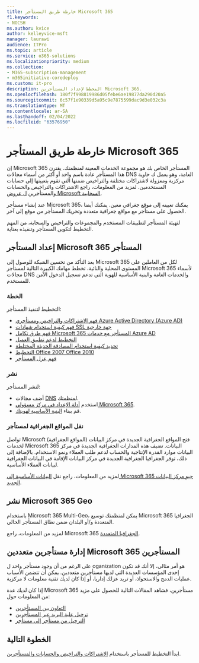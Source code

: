 ```yaml
---
title: خارطة طريق المستأجر Microsoft 365
f1.keywords:
- NOCSH
ms.author: kvice
author: kelleyvice-msft
manager: laurawi
audience: ITPro
ms.topic: article
ms.service: o365-solutions
ms.localizationpriority: medium
ms.collection:
- M365-subscription-management
- m365initiative-coredeploy
ms.custom: it-pro
description: المخطط لإعداد المستأجرين Microsoft 365.
ms.openlocfilehash: 180f7f998819986d05febe6ae19877da290d20a5
ms.sourcegitcommit: 6c57f1e90339d5a95c9e7875599dac9d3e032c3a
ms.translationtype: MT
ms.contentlocale: ar-SA
ms.lasthandoff: 02/04/2022
ms.locfileid: "63576950"
---
```

# <a name="tenant-roadmap-for-microsoft-365"></a>خارطة طريق المستأجر Microsoft 365

إن Microsoft 365 المستأجر الخاص بك هو مجموعة الخدمات المعينة لمنظمتك. يقترن هذا المستأجر عادة باسم واحد أو أكثر من أسماء مجالات DNS العامة، وهو يعمل ك حاوية مركزية ومعزولة لاشتراكات مختلفة والتراخيص ضمنها التي تقوم بتعيينها إلى حسابات المستخدمين. لمزيد من المعلومات، راجع الاشتراكات والتراخيص والحسابات والمستأجرين [ل عروض Microsoft السحابية](subscriptions-licenses-accounts-and-tenants-for-microsoft-cloud-offerings.md).

عند إنشاء مستأجر Microsoft 365، يمكنك تعيينه إلى موقع جغرافي معين. يمكنك أيضا الحصول على مستأجر مع مواقع جغرافية متعددة وتحريك المستأجر من موقع إلى آخر.

لتهيئة المستأجر لتطبيقات المستخدم والمجموعات والتراخيص والسحابة، من المهم التخطيط لتكوين المستأجر وتنفيذه بعناية.

## <a name="set-up-your-microsoft-365-tenant"></a>إعداد المستأجر Microsoft 365 المستأجر

بعد التأكد من تحسين الشبكة للوصول إلى Microsoft 365 لكل من العاملين على المستوى المحلية والنائية، تخطط مهامك الكبيرة التالية لمستأجر Microsoft 365 لأسماء مجالات DNS والخدمات العامة والبنية الأساسية للهوية التي تدعم تسجيل الدخول الآمن للمستخدم.

### <a name="plan"></a>الخطة

التخطيط لتنفيذ المستأجر:

- [فهم الاشتراكات والتراخيص ومستأجري Azure Active Directory (Azure AD)](subscriptions-licenses-accounts-and-tenants-for-microsoft-cloud-offerings.md)
- [فهم كيفية استخدام شهادات SSL جهة خارجية](plan-for-third-party-ssl-certificates.md)
- [فهم طرق تكامل Microsoft 365 المستأجر مع خدمات Azure AD](integrated-apps-and-azure-ads.md)
- [التخطيط لدعم تطبيق العميل](microsoft-365-client-support-certificate-based-authentication.md)
- [تحديد كيفية استخدام المصادقة الحديثة المختلطة](hybrid-modern-auth-overview.md)
- [التخطيط Office 2007 Office 2010](plan-upgrade-previous-versions-office.md)
- [فهم عزل المستأجر](/compliance/assurance/microsoft-365-isolation-controls)

### <a name="deploy"></a>نشر

لنشر المستأجر: 

- أضف مجالات [DNS](../admin/setup/add-domain.md) لمنظمتك.
- استخدم [أدلة الإعداد في مركز مسؤولي Microsoft 365](setup-guides-for-microsoft-365.md).
- قم ببناء [البنية الأساسية لهويتك](deploy-identity-solution-overview.md).

### <a name="move-a-tenants-geographic-locations"></a>نقل المواقع الجغرافية لمستأجر

تواصل Microsoft فتح المواقع الجغرافية الجديدة في مركز البيانات (المواقع الجغرافية) لخدمات Microsoft 365 البيانات. تضيف هذه المدارات الجغرافية الجديدة في مركز البيانات موارد القدرة الإنتاجية والحساب لدعم طلب العملاء ونمو الاستخدام. بالإضافة إلى ذلك، توفر الجغرافيا الجغرافية الجديدة في مركز البيانات الإقامة في البيانات الجغرافية لبيانات العملاء الأساسية.

لمزيد من المعلومات، راجع نقل [البيانات الأساسية إلى Microsoft 365 جيو مركز البيانات الجديد](moving-data-to-new-datacenter-geos.md).


## <a name="deploy-microsoft-365-multi-geo"></a>نشر Microsoft 365 Geo

باستخدام Microsoft 365 Multi-Geo، يمكن لمنظمتك توسيع Microsoft 365 الجغرافيا المتعددة و/أو البلدان ضمن نطاق المستأجر الحالي.

لمزيد من المعلومات، راجع Microsoft 365 [الجغرافيا المتعددة](microsoft-365-multi-geo.md).

## <a name="manage-multiple-microsoft-365-tenants"></a>إدارة مستأجرين متعددين Microsoft 365 المستأجرين 

على الرغم من أن وجود مستأجر واحد ل oganization هو أمر مثالي، إلا أنك قد تكون إحدى المؤسسات العديدة التي لديها مستأجرين متعددين. يمكن أن تتضمن الأسباب عمليات الدمج والاستحواذ، أو تريد عزلك إداريا، أو إذا كان لديك تقنية معلومات لا مركزية.

إذا كان لديك عدة Microsoft 365 مستأجرين، فشاهد المقالات التالية للحصول على مزيد من المعلومات حول:

- [التعاون بين المستأجرين](microsoft-365-inter-tenant-collaboration.md)
- [ترحيل علبة البريد عبر المستأجرين](cross-tenant-mailbox-migration.md)
- [الترحيل من مستأجر إلى مستأجر](microsoft-365-tenant-to-tenant-migrations.md)

## <a name="next-step"></a>الخطوة التالية

ابدأ التخطيط للمستأجر باستخدام [الاشتراكات والتراخيص والحسابات والمستأجرين](subscriptions-licenses-accounts-and-tenants-for-microsoft-cloud-offerings.md).